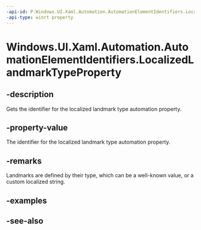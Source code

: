 ```yaml
---
-api-id: P:Windows.UI.Xaml.Automation.AutomationElementIdentifiers.LocalizedLandmarkTypeProperty
-api-type: winrt property
---
```


<!-- Property syntax
public Windows.UI.Xaml.Automation.AutomationProperty LocalizedLandmarkTypeProperty { get; }
-->

# Windows.UI.Xaml.Automation.AutomationElementIdentifiers.LocalizedLandmarkTypeProperty

## -description
Gets the identifier for the localized landmark type automation property.



## -property-value
The identifier for the localized landmark type automation property.

## -remarks
Landmarks are defined by their type, which can be a well-known value, or a custom localized string.

## -examples

## -see-also
